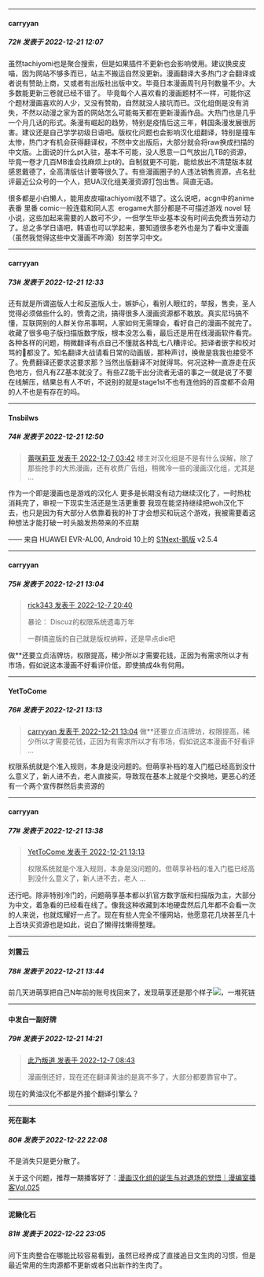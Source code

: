 

*****

####  carryyan  
##### 72#       发表于 2022-12-21 12:07

虽然tachiyomi也是聚合搜索，但是如果插件不更新也会影响使用。建议换皮皮喵，因为网站不够多而已，站主不搬运自然没更新。漫画翻译大多热门才会翻译或者说有赞助上商，又或者有出版社出版中文。毕竟日本漫画周刊月刊数量不少。大多数能更新三卷就已经不错了。 毕竟每个人喜欢看的漫画题材不一样，可能你这个题材漫画喜欢的人少，又没有赞助，自然就没人接坑而已。汉化组倒是没有消失，不然以动漫之家为首的网站怎么可能每天都在更新漫画作品。大热门也是几乎一个月几话的形式。条漫有崛起的趋势，特别是疫情后这三年，韩国条漫发展很厉害。建议还是自己学学初级日语吧。版权化问题也会影响汉化组翻译，特别是撞车太惨，热门才有机会获得翻译权，不然中文出版后，大部分就会将raw换成扫描的中文版。上面说的什么pt入驻，基本不可能，没人愿意一口气放出几TB的资源，毕竟一卷才几百MB谁会找麻烦上pt的。自制就更不可能，能给放出不清楚版本就感恩戴德了，全高清版估计要等很久了。有些漫画圈子的人违法销售资源，点名批评最近公众号的一个人，把UA汉化组美漫资源打包出售。简直无语。

很多都是小白懒人，能用皮皮喵tachiyomi就不错了。这么说吧，acgn中的anime表番 里番 comic一般连载和同人志  erogame大部分都是不可描述游戏 novel 轻小说，这些加起来需要的人数可不少，一但学生毕业基本没有时间去免费当劳动力了。总之多学日语吧，韩语也可以学起来，要知道很多老外也是为了看中文漫画（虽然我觉得这些中文漫画不咋滴）刻苦学习中文。



*****

####  carryyan  
##### 73#       发表于 2022-12-21 12:33

还有就是所谓盗版人士和反盗版人士，嫉妒心，看别人眼红的，举报，售卖，圣人觉得必须做些什么的，愤青之流，搞得很多人漫画资源都不敢放。真实尼玛搞不懂，互联网别的人群关你吊事啊，人家如何无需理会，看好自己的漫画不就完了。收藏了很多电子版扫描版数字版，根本没怎么看，最后还是用在线漫画软件看完。各种各样的问题，稍微翻译有点自己不懂就各种乱七八糟评论。把译者嵌字和校对骂的🐎都没了。知名翻译大战请看日常的动画版，那种声讨，换做是我我也接受不了。免费翻译还要求这要求那？当然出版翻译不对就得骂。何况这种一直游走在灰色地方，但凡有ZZ基本就没了。有些ZZ能干出分流者无语的事之一就是说了不要在线解压，结果总有人不听，不说别的就是stage1st不也有连他妈的百度都不会用的人不也是有存在的吗。



*****

####  Tnsbilws  
##### 74#       发表于 2022-12-21 12:50

<blockquote><a href="httphttps://bbs.saraba1st.com/2b/forum.php?mod=redirect&amp;goto=findpost&amp;pid=58808726&amp;ptid=2108663" target="_blank">蕾咪莉亚 发表于 2022-12-7 03:42</a>
楼主对汉化组是不是有什么误解，除了那些抢手的大热漫画，还有收费广告组，稍微冷一些的漫画汉化组，尤其是 ...</blockquote>
作为一个即是漫画也是游戏的汉化人
更多是长期没有动力继续汉化了，一时热枕消耗完了，审视一下现实生活还是生活更重要
我现在能坚持继续把woh汉化下去，也只是因为有大部分人依靠着我的补丁才会想买和玩这个游戏，我被需要着这种想法才能打破一时头脑发热带来的不应期

—— 来自 HUAWEI EVR-AL00, Android 10上的 [S1Next-鹅版](https://github.com/ykrank/S1-Next/releases) v2.5.4



*****

####  carryyan  
##### 75#       发表于 2022-12-21 13:04

<blockquote><a href="httphttps://bbs.saraba1st.com/2b/forum.php?mod=redirect&amp;goto=findpost&amp;pid=58821226&amp;ptid=2108663" target="_blank">rick343 发表于 2022-12-7 20:40</a>

暴论： Discuz的权限系统遗毒万年

一群搞盗版的自己就是版权纳粹，还是早点die吧</blockquote>
做**还要立贞洁牌坊，权限提高，稀少所以才需要花钱，正因为有需求所以才有市场，假如说这本漫画不好看评价低，即使搞成4k有何用。



*****

####  YetToCome  
##### 76#       发表于 2022-12-21 13:13

<blockquote><a href="httphttps://bbs.saraba1st.com/2b/forum.php?mod=redirect&amp;goto=findpost&amp;pid=59032538&amp;ptid=2108663" target="_blank">carryyan 发表于 2022-12-21 13:04</a>
做**还要立贞洁牌坊，权限提高，稀少所以才需要花钱，正因为有需求所以才有市场，假如说这本漫画不好看评 ...</blockquote>
权限系统就是个准入规则，本身是没问题的。但萌享补档的准入门槛已经高到没什么意义了，新人进不去，老人直接买，导致现在基本上就是个交换地，更恶心的还有一个两个宣传群然后卖资源的



*****

####  carryyan  
##### 77#       发表于 2022-12-21 13:38

<blockquote><a href="httphttps://bbs.saraba1st.com/2b/forum.php?mod=redirect&amp;goto=findpost&amp;pid=59032669&amp;ptid=2108663" target="_blank">YetToCome 发表于 2022-12-21 13:13</a>

权限系统就是个准入规则，本身是没问题的。但萌享补档的准入门槛已经高到没什么意义了，新人进不去，老人 ...</blockquote>
还行吧。除非特别冷门的，问题萌享基本都以扒官方数字版和扫描版为主，大部分为中文，着急看的已经看在线了。像我这种收藏到本地硬盘然后几年都不会看一次的人来说，也就炫耀好一点了。现在有些人完全不懂网站，他愿意花几块甚至几十上百块买资源也是如此，说白了懒得找懒得整理。



*****

####  刘震云  
##### 78#       发表于 2022-12-21 13:44

前几天进萌享把自己N年前的账号找回来了，发现萌享还是那个样子<img src="https://static.saraba1st.com/image/smiley/face2017/004.gif" referrerpolicy="no-referrer">，一堆死链



*****

####  中发白一副好牌  
##### 79#       发表于 2022-12-21 14:21

<blockquote><a href="httphttps://bbs.saraba1st.com/2b/forum.php?mod=redirect&amp;goto=findpost&amp;pid=58809554&amp;ptid=2108663" target="_blank">此乃叛道 发表于 2022-12-7 08:43</a>

漫画倒还好，现在还在翻译黄油的是真不多了，大部分都要靠官中了。</blockquote>
现在的黄油汉化不都是外接个翻译引擎么？



*****

####  死在副本  
##### 80#       发表于 2022-12-22 22:08

不是消失只是更分散了。

关于这个问题，推荐一期播客好了：[漫画汉化组的诞生与对退场的觉悟｜漫编室播客Vol.025](https://www.xiaoyuzhoufm.com/episode/631f1fc859e6eb5d21cd8a7c)



*****

####  泥鳅化石  
##### 81#       发表于 2022-12-22 23:05

问下生肉整合在哪能比较容易看到，虽然已经养成了直接追日文生肉的习惯，但是最近常用的生肉源都不更新或者只出新作的生肉了。


